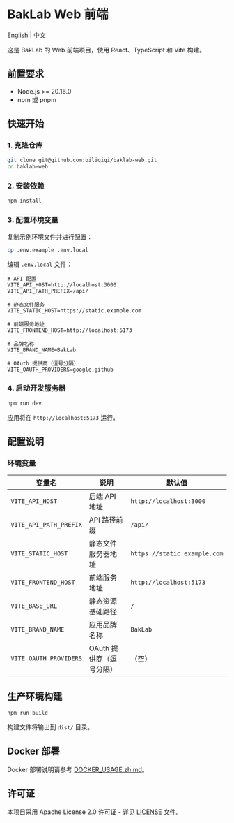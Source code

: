 # BakLab Web 前端

[English](README.md) | 中文

这是 BakLab 的 Web 前端项目，使用 React、TypeScript 和 Vite 构建。

## 前置要求

- Node.js >= 20.16.0
- npm 或 pnpm

## 快速开始

### 1. 克隆仓库

```bash
git clone git@github.com:biliqiqi/baklab-web.git
cd baklab-web
```

### 2. 安装依赖

```bash
npm install
```

### 3. 配置环境变量

复制示例环境文件并进行配置：

```bash
cp .env.example .env.local
```

编辑 `.env.local` 文件：

```env
# API 配置
VITE_API_HOST=http://localhost:3000
VITE_API_PATH_PREFIX=/api/

# 静态文件服务
VITE_STATIC_HOST=https://static.example.com

# 前端服务地址
VITE_FRONTEND_HOST=http://localhost:5173

# 品牌名称
VITE_BRAND_NAME=BakLab

# OAuth 提供商（逗号分隔）
VITE_OAUTH_PROVIDERS=google,github
```

### 4. 启动开发服务器

```bash
npm run dev
```

应用将在 `http://localhost:5173` 运行。

## 配置说明

### 环境变量

| 变量名                 | 说明                     | 默认值                       |
| ---------------------- | ------------------------ | ---------------------------- |
| `VITE_API_HOST`        | 后端 API 地址            | `http://localhost:3000`      |
| `VITE_API_PATH_PREFIX` | API 路径前缀             | `/api/`                      |
| `VITE_STATIC_HOST`     | 静态文件服务器地址       | `https://static.example.com` |
| `VITE_FRONTEND_HOST`   | 前端服务地址             | `http://localhost:5173`      |
| `VITE_BASE_URL`        | 静态资源基础路径         | `/`                          |
| `VITE_BRAND_NAME`      | 应用品牌名称             | `BakLab`                     |
| `VITE_OAUTH_PROVIDERS` | OAuth 提供商（逗号分隔） | （空）                       |

## 生产环境构建

```bash
npm run build
```

构建文件将输出到 `dist/` 目录。

## Docker 部署

Docker 部署说明请参考 [DOCKER_USAGE.zh.md](DOCKER_USAGE.zh.md)。

## 许可证

本项目采用 Apache License 2.0 许可证 - 详见 [LICENSE](LICENSE) 文件。
